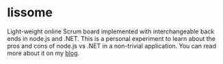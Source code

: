lissome
=======

Light-weight online Scrum board implemented with interchangeable back ends in node.js and .NET.  This is a personal experiment to learn about the pros and cons of node.js vs .NET in a non-trivial application.  You can read more about it on my [blog](http://tom.cabanski.com).
